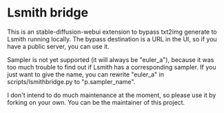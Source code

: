 # Lsmith bridge

This is an stable-diffusion-webui extension to bypass txt2img generate to Lsmith running locally.
The bypass destination is a URL in the UI, so if you have a public server, you can use it.

Sampler is not yet supported (it will always be "euler_a"), because it was too much trouble to find out if Lsmith has a corresponding sampler. If you just want to give the name, you can rewrite "euler_a" in scripts/lsmithbridge.py to "p.sampler_name".

I don't intend to do much maintenance at the moment, so please use it by forking on your own. You can be the maintainer of this project.
